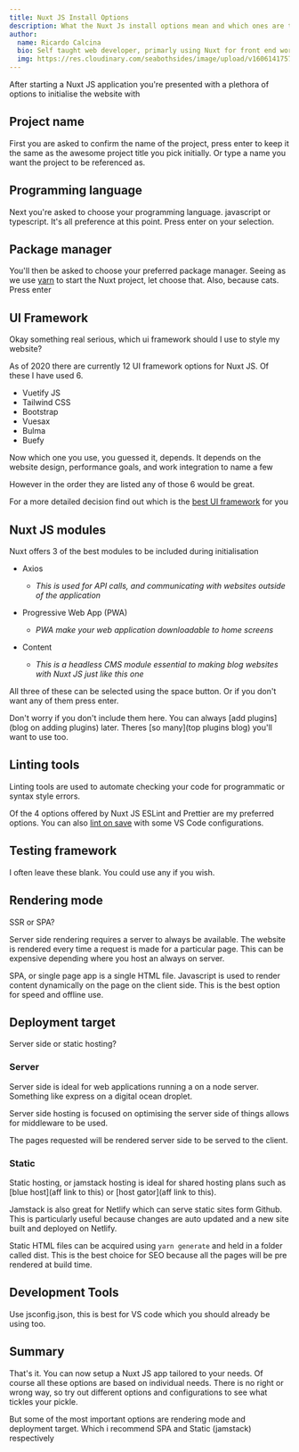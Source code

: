 ```yaml
---
title: Nuxt JS Install Options
description: What the Nuxt Js install options mean and which ones are the best, most useful, SEO friendly, optimal options
author:
  name: Ricardo Calcina
  bio: Self taught web developer, primarly using Nuxt for front end work.
  img: https://res.cloudinary.com/seabothsides/image/upload/v1606141757/author-img-ric_p0qd1b.png
---
```


After starting a Nuxt JS application you're presented with a plethora of options to initialise the website with

## Project name

First you are asked to confirm the name of the project, press enter to keep it the same as the awesome project title you pick initially. Or type a name you want the project to be referenced as.

## Programming language

Next you're asked to choose your programming language. javascript or typescript. It's all preference at this point. Press enter on your selection.

## Package manager

You'll then be asked to choose your preferred package manager. Seeing as we use [yarn](/blog/how-to-install-nuxt) to start the Nuxt project, let choose that. Also, because cats. Press enter

## UI Framework

Okay something real serious, which ui framework should I use to style my website?

As of 2020 there are currently 12 UI framework options for Nuxt JS. Of these I have used 6.

- Vuetify JS
- Tailwind CSS
- Bootstrap
- Vuesax
- Bulma
- Buefy

Now which one you use, you guessed it, depends. It depends on the website design, performance goals, and work integration to name a few

However in the order they are listed any of those 6 would be great.

For a more detailed decision find out which is the [best UI framework](#) for you

## Nuxt JS modules

Nuxt offers 3 of the best modules to be included during initialisation

- Axios

  - _This is used for API calls, and communicating with websites outside of the application_

- Progressive Web App (PWA)

  - _PWA make your web application downloadable to home screens_

- Content

  - _This is a headless CMS module essential to making blog websites with Nuxt JS just like this one_

All three of these can be selected using the space button. Or if you don't want any of them press enter.

Don't worry if you don't include them here. You can always [add plugins](blog on adding plugins) later. Theres [so many](top plugins blog) you'll want to use too.

## Linting tools

Linting tools are used to automate checking your code for programmatic or syntax style errors.

Of the 4 options offered by Nuxt JS ESLint and Prettier are my preferred options. You can also [lint on save]() with some VS Code configurations.

## Testing framework

I often leave these blank. You could use any if you wish.

## Rendering mode

SSR or SPA?

Server side rendering requires a server to always be available. The website is rendered every time a request is made for a particular page. This can be expensive depending where you host an always on server.

SPA, or single page app is a single HTML file. Javascript is used to render content dynamically on the page on the client side. This is the best option for speed and offline use.

## Deployment target

Server side or static hosting?

### Server

Server side is ideal for web applications running a on a node server. Something like express on a digital ocean droplet.

Server side hosting is focused on optimising the server side of things allows for middleware to be used.

The pages requested will be rendered server side to be served to the client.

### Static

Static hosting, or jamstack hosting is ideal for shared hosting plans such as [blue host](aff link to this) or [host gator](aff link to this).

Jamstack is also great for Netlify which can serve static sites form Github. This is particularly useful because changes are auto updated and a new site built and deployed on Netlify.

Static HTML files can be acquired using `yarn generate` and held in a folder called dist. This is the best choice for SEO because all the pages will be pre rendered at build time.

## Development Tools

Use jsconfig.json, this is best for VS code which you should already be using too.

## Summary

That's it. You can now setup a Nuxt JS app tailored to your needs. Of course all these options are based on individual needs. There is no right or wrong way, so try out different options and configurations to see what tickles your pickle.

But some of the most important options are rendering mode and deployment target. Which i recommend SPA and Static (jamstack) respectively
